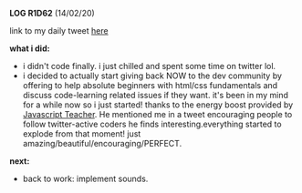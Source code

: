 **LOG R1D62** (14/02/20)

link to my daily tweet [here](https://twitter.com/Nightcoder2/status/1228211917602226176)

**what i did:**

- i didn't code finally. i just chilled and spent some time on twitter lol.
- i decided to actually start giving back NOW to the dev community by offering to help absolute beginners with html/css fundamentals and discuss code-learning related issues if they want. it's been in my mind for a while now so i just started! thanks to the energy boost provided by [Javascript Teacher](https://twitter.com/js_tut). He mentioned me in a tweet encouraging people to follow twitter-active coders he finds interesting.everything started to explode from that moment! just amazing/beautiful/encouraging/PERFECT. 


**next:**

- back to work: implement sounds. 
